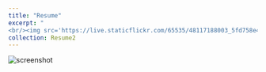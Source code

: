 ```yaml
---
title: "Resume"
excerpt: "
<br/><img src='https://live.staticflickr.com/65535/48117188003_5fd758e4cc_o.png'>"
collection: Resume2
---
```


![screenshot](https://live.staticflickr.com/65535/48467088407_1b19f390eb_b.jpg)
